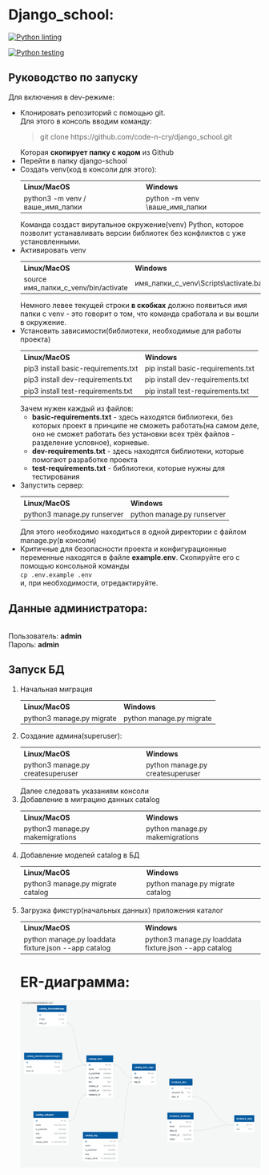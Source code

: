 <h1>Django_school:</h1>

[![Python linting](https://github.com/code-n-cry/django_school/actions/workflows/python-linting.yml/badge.svg)](https://github.com/code-n-cry/django_school/actions/workflows/python-linting.yml)

[![Python testing](https://github.com/code-n-cry/django_school/actions/workflows/python-testing.yml/badge.svg)](https://github.com/code-n-cry/django_school/actions/workflows/python-testing.yml)

<h2>Руководство по запуску</h2>
Для включения в dev-режиме:
<ul>
<li>Клонировать репозиторий с помощью git.<br>Для этого в консоль вводим команду:<br><blockquote>git clone https://github.com/code-n-cry/django_school.git</blockquote>Которая <b>скопирует папку с кодом</b> из Github</li>
<li>Перейти в папку django-school</li>
<li>Создать venv(код в консоли для этого):
<table>
<tr>
<th>Linux/MacOS</th>
<th>Windows</th>
</tr>
<tr>
<td>python3 -m venv /ваше_имя_папки</td>
<td>python -m venv \ваше_имя_папки</td>
</tr>
</table>
Команда создаст вирутальное окружение(venv) Python, которое позволит устанавливать версии библиотек без конфликтов с уже установленными.</li>
<li>Активировать venv
<table>
<tr>
<th>Linux/MacOS</th>
<th>Windows</th>
</tr>
<tr>
<td>source имя_папки_с_venv/bin/activate</td>
<td>имя_папки_с_venv\Scripts\activate.bat</td>
</tr>
</table>
Немного левее текущей строки <b>в скобках</b> должно появиться имя папки c venv - это говорит о том, что команда сработала и вы вошли в окружение.
</li>
<li>Установить зависимости(библиотеки, необходимые для работы проекта)
<table>
<tr>
<th>Linux/MacOS</th>
<th>Windows</th>
</tr>
<tr>
<td>pip3 install basic-requirements.txt</td>
<td>pip install basic-requirements.txt</td>
</tr>
<tr>
<td>pip3 install dev-requirements.txt</td>
<td>pip install dev-requirements.txt</td>
</tr>
<tr>
<td>pip3 install test-requirements.txt</td>
<td>pip install test-requirements.txt</td>
</tr>
</table>
Зачем нужен каждый из файлов:
<ul>
<li><b>basic-requirements.txt</b> - здесь находятся библиотеки, без которых проект в принципе не сможеть работать(на самом деле, оно не сможет работать без установки всех трёх файлов - разделение условное), корневые.</li>
<li><b>dev-requirements.txt</b> - здесь находятся библиотеки, которые помогают разработке проекта</li>
<li><b>test-requirements.txt</b> - библиотеки, которые нужны для тестирования</li>
</ul>
<li>Запустить сервер:
<table>
<tr>
<th>Linux/MacOS</th>
<th>Windows</th>
</tr>
<tr>
<td>python3 manage.py runserver</td>
<td>python manage.py runserver</td>
</tr>
</table>
Для этого необходимо находиться в одной директории с файлом manage.py(в консоли)</li>
<li>Критичные для безопасности проекта и конфигурационные переменные находятся в файле <b>example.env</b>. Скопируйте его с помощью консольной команды<br>
<code>cp .env.example .env</code><br>
и, при необходимости, отредактируйте.
</ul>
<h2>Данные администратора:</h2><br>
Пользователь: <b>admin</b><br>
Пароль: <b>admin</b>
<h2>Запуск БД</h2>
<ol>
<li>Начальная миграция
<table>
<tr>
<th>Linux/MacOS</th>
<th>Windows</th>
</tr>
<tr>
<td>python3 manage.py migrate</td>
<td>python manage.py migrate</td>
</tr>
</table>
<li>Создание админа(superuser):
<table>
<tr>
<th>Linux/MacOS</th>
<th>Windows</th>
</tr>
<tr>
<td>python3 manage.py createsuperuser</td>
<td>python manage.py createsuperuser</td>
</tr>
</table>
Далее следовать указаниям консоли
</li>
<li>Добавление в миграцию данных catalog
<table>
<tr>
<th>Linux/MacOS</th>
<th>Windows</th>
</tr>
<tr>
<td>python3 manage.py makemigrations</td>
<td>python manage.py makemigrations</td>
</tr>
</table>
</li>
<li>Добавление моделей catalog в БД
<table>
<tr>
<th>Linux/MacOS</th>
<th>Windows</th>
</tr>
<tr>
<td>python3 manage.py migrate catalog</td>
<td>python manage.py migrate catalog</td>
</tr>
</table>
<li>Загрузка фикстур(начальных данных) приложения каталог
<table>
<tr>
<th>Linux/MacOS</th>
<th>Windows</th>
</tr>
<tr>
<td>python manage.py loaddata fixture.json --app catalog</td>
<td>python3 manage.py loaddata fixture.json --app catalog</td>
</tr>
</table>
<h1>ER-диаграмма:</h1>

<img src="https://github.com/code-n-cry/django_school/blob/main/image.png">
